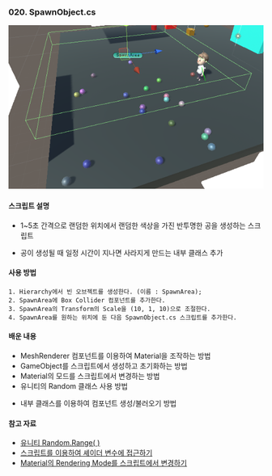 ### 020. SpawnObject.cs

 ![candy_image](./candy.PNG)

#### 스크립트 설명
 - 1~5초 간격으로 랜덤한 위치에서 랜덤한 색상을 가진 반투명한 공을 생성하는 스크립트
 + 공이 생성될 때 일정 시간이 지나면 사라지게 만드는 내부 클래스 추가

#### 사용 방법
	1. Hierarchy에서 빈 오브젝트를 생성한다. (이름 : SpawnArea);
	2. SpawnArea에 Box Collider 컴포넌트를 추가한다.
	3. SpawnArea의 Transform의 Scale을 (10, 1, 10)으로 조절한다.
	4. SpawnArea를 원하는 위치에 둔 다음 SpawnObject.cs 스크립트를 추가한다.


#### 배운 내용
 - MeshRenderer 컴포넌트를 이용하여 Material을 조작하는 방법
 - GameObject를 스크립트에서 생성하고 초기화하는 방법
 - Material의 모드를 스크립트에서 변경하는 방법
 - 유니티의 Random 클래스 사용 방법 
 + 내부 클래스를 이용하여 컴포넌트 생성/불러오기 방법


#### 참고 자료
 - [유니티 Random.Range( )](https://codingmania.tistory.com/168)
 - [스크립트를 이용하여 셰이더 변수에 접근하기](https://mingyu0403.tistory.com/120)
 - [Material의 Rendering Mode를 스크립트에서 변경하기](https://answers.unity.com/questions/1004666/change-material-rendering-mode-in-runtime.html)